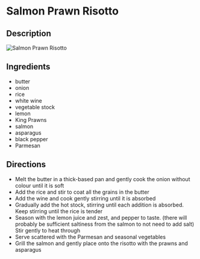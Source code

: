 # Salmon Prawn Risotto

## Description
![Salmon Prawn Risotto](https://www.themealdb.com/images/media/meals/xxrxux1503070723.jpg "Salmon Prawn Risotto")

## Ingredients
- butter
- onion
- rice
- white wine
- vegetable stock
- lemon
- King Prawns
- salmon
- asparagus
- black pepper
- Parmesan

## Directions
- Melt the butter in a thick-based pan and gently cook the onion without colour until it is soft
- Add the rice and stir to coat all the grains in the butter
- Add the wine and cook gently stirring until it is absorbed
- Gradually add the hot stock, stirring until each addition is absorbed. Keep stirring until the rice is tender
- Season with the lemon juice and zest, and pepper to taste. (there will probably be sufficient saltiness from the salmon to not need to add salt) Stir gently to heat through
- Serve scattered with the Parmesan and seasonal vegetables
- Grill the salmon and gently place onto the risotto with the prawns and asparagus
